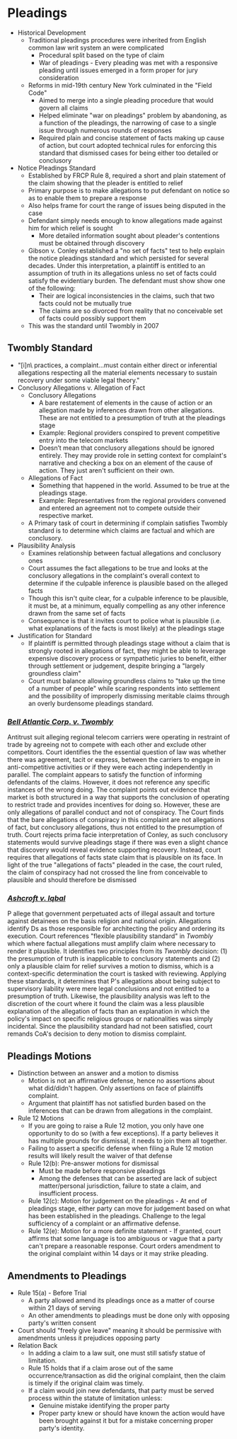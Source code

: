 # Pleadings

* Historical Development
  * Traditional pleadings procedures were inherited from English common law writ system an were complicated
    * Procedural split based on the type of claim
    * War of pleadings - Every pleading was met with a responsive pleading until issues emerged in a form proper for jury consideration
  * Reforms in mid-19th century New York culminated in the "Field Code"
    * Aimed to merge into a single pleading procedure that would govern all claims
    * Helped eliminate "war on pleadings" problem by abandoning, as a function of the pleadings, the narrowing of case to a single issue through numerous rounds of responses
    * Required plain and concise statement of facts making up cause of action, but court adopted technical rules for enforcing this standard that dismissed cases for being either too detailed or conclusory
* Notice Pleadings Standard
  * Established by FRCP Rule 8, required a short and plain statement of the claim showing that the pleader is entitled to relief
  * Primary purpose is to make allegations to put defendant on notice so as to enable them to prepare a response
  * Also helps frame for court the range of issues being disputed in the case
  * Defendant simply needs enough to know allegations made against him for which relief is sought
    * More detailed information sought about pleader's contentions must be obtained through discovery
  * Gibson v. Conley established a "no set of facts" test to help explain the notice pleadings standard and which persisted for several decades. Under this interpretation, a plaintiff is entitled to an assumption of truth in its allegations unless no set of facts could satisfy the evidentiary burden. The defendant must show show one of the following:
    * Their are logical inconsistencies in the claims, such that two facts could not be mutually true
    * The claims are so divorced from reality that no conceivable set of facts could possibly support them
  * This was the standard until Twombly in 2007

## Twombly Standard

* \"[i]n\ practices, a complaint...must contain either direct or inferential allegations respecting all the material elements necessary to sustain recovery under some viable legal theory."
* Conclusory Allegations v. Allegation of Fact
  * Conclusory Allegations
    * A bare restatement of elements in the cause of action or an allegation made by inferences drawn from other allegations. These are not entitled to a presumption of truth at the pleadings stage
    * Example: Regional providers conspired to prevent competitive entry into the telecom markets
    * Doesn’t mean that conclusory allegations should be ignored entirely. They may provide role in setting context for complaint's narrative and checking a box on an element of the cause of action. They just aren't sufficient on their own.
  * Allegations of Fact
    * Something that happened in the world. Assumed to be true at the pleadings stage.
    * Example: Representatives from the regional providers convened and entered an agreement not to compete outside their respective market.
  * A Primary task of court in determining if complain satisfies Twombly standard is to determine which claims are factual and which are conclusory.
* Plausibility Analysis
  * Examines relationship between factual allegations and conclusory ones
  * Court assumes the fact allegations to be true and looks at the conclusory allegations in the complaint's overall context to determine if the culpable inference is plausible based on the alleged facts
  * Though this isn't quite clear, for a culpable inference to be plausible, it must be, at a minimum, equally compelling as any other inference drawn from the same set of facts
  * Consequence is that it invites court to police what is plausible (i.e. what explanations of the facts is most likely) at the pleadings stage
* Justification for Standard
  * If plaintiff is permitted through pleadings stage without a claim that is strongly rooted in allegations of fact, they might be able to leverage expensive discovery process or sympathetic juries to benefit, either through settlement or judgement, despite bringing a "largely groundless claim"
  * Court must balance allowing groundless claims to "take up the time of a number of people" while scaring respondents into settlement  and the possibility of improperly dismissing meritable claims through an overly burdensome pleadings standard.

### [*Bell Atlantic Corp. v. Twombly*](https://www.westlaw.com/Document/Ib53eb62e07a011dcb035bac3a32ef289/View/FullText.html?transitionType=Default&contextData=(sc.Default)&VR=3.0&RS=cblt1.0 "Westlaw")

Antitrust suit alleging regional telecom carriers were operating in restraint of trade by agreeing not to compete with each other and exclude other competitors. Court identifies the the essential question of law was whether there was agreement, tacit or express, between the carriers to engage in anti-competitive activities or if they were each acting independently in parallel. The complaint appears to satisfy the function of informing defendants of the claims. However, it does not reference any specific instances of the wrong doing. The complaint points out evidence that market is both structured in a way that supports the conclusion of operating to restrict trade and provides incentives for doing so. However, these are only allegations of parallel conduct and not of conspiracy. The Court finds that the bare allegations of conspiracy in this complaint are not allegations of fact, but conclusory allegations, thus not entitled to the presumption of truth. Court rejects prima facie interpretation of Conley, as such conclusory statements would survive pleadings stage if there was even a slight chance that discovery would reveal evidence supporting recovery. Instead, court requires that allegations of facts state claim that is plausible on its face. In light of the true "allegations of facts" pleaded in the case, the court ruled, the claim of conspiracy had not crossed the line from conceivable to plausible and should therefore be dismissed

### [*Ashcroft v. Iqbal*](https://www.westlaw.com/Document/I90623386439011de8bf6cd8525c41437/View/FullText.html?transitionType=Default&contextData=(sc.Default)&VR=3.0&RS=cblt1.0 "Westlaw")

P allege that government perpetuated acts of illegal assault and torture against detainees on the basis religion and national origin. Allegations identify Ds as those responsible for architecting the policy and ordering its execution. Court references "flexible plausibility standard" in *Twombly* which where factual allegations must amplify claim where necessary to render it plausible. It identifies two principles from its *Twombly* decision: (1) the presumption of truth is inapplicable to conclusory statements and (2) only a plausible claim for relief survives a motion to dismiss, which is a context-specific determination the court is tasked with reviewing. Applying these standards, it determines that P's allegations about being subject to supervisory liability were mere legal conclusions and not entitled to a presumption of truth. Likewise, the plausibility analysis was left to the discretion of the court where it found the claim was a less plausible explanation of the allegation of facts than an explanation in which the policy's impact on specific religious groups or nationalities was simply incidental. Since the plausibility standard had not been satisfied, court remands CoA's decision to deny motion to dismiss complaint.

## Pleadings Motions

* Distinction between an answer and a motion to dismiss
  * Motion is not an affirmative defense, hence no assertions about what did/didn't happen. Only assertions on face of plaintiffs complaint.
  * Argument that plaintiff has not satisfied burden based on the inferences that can be drawn from allegations in the complaint.
* Rule 12 Motions
  * If you are going to raise a Rule 12 motion, you only have one opportunity to do so (with a few exceptions). If a party believes it has multiple grounds for dismissal, it needs to join them all together.
  * Failing to assert a specific defense when filing a Rule 12 motion results will likely result the waiver of that defense
  * Rule 12(b): Pre-answer motions for dismissal
    * Must be made before responsive pleadings
    * Among the defenses that can be asserted are lack of subject matter/personal jurisdiction, failure to state a claim, and insufficient process.
  * Rule 12(c): Motion for judgement on the pleadings - At end of pleadings stage, either party can move for judgement based on what has been established in the pleadings. Challenge to the legal sufficiency of a complaint or an affirmative defense.
  * Rule 12(e): Motion for a more definite statement - If granted, court affirms that some language is too ambiguous or vague that a party can't prepare a reasonable response. Court orders amendment to the original complaint within 14 days or it may strike pleading.

## Amendments to Pleadings

* Rule 15(a) - Before Trial
  * A party allowed amend its pleadings once as a matter of course within 21 days of serving
  * An other amendments to pleadings must be done only with opposing party's written consent
* Court should "freely give leave" meaning it should be permissive with amendments unless it prejudices opposing party
* Relation Back
  * In adding a claim to a law suit, one must still satisfy statue of limitation.
  * Rule 15 holds that if a claim arose out of the same occurrence/transaction as did the original complaint, then the claim is timely if the original claim was timely.
  * If a claim would join new defendants, that party must be served process within the statute of limitation unless:
    * Genuine mistake identifying the proper party
    * Proper party knew or should have known the action would have been brought against it but for a mistake concerning proper party's identity.